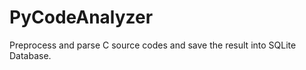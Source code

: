 PyCodeAnalyzer
==============

Preprocess and parse C source codes and save the result into SQLite Database.